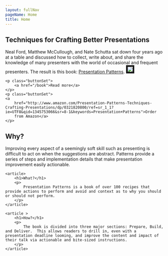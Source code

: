 ```yaml
---
layout: fullNav
pageName: Home
title: Home
---
```


<article class="tagline">
	<h1>Techniques for Crafting Better Presentations</h1>
	<p>
Neal Ford, Matthew McCullough, and Nate Schutta sat down four years
	ago at a table and discussed how to collect, write about, and
	share the knowledge of many presenters with the world of
	occasional and frequent presenters. The result is this book:
	<a
	href="http://www.informit.com/store/product.aspx?isbn=0321820800">Presentation
	Patterns</a>.
<a
	href="http://www.informit.com/store/product.aspx?isbn=0321820800"><img src="http://nealford.com/images/ppap-cover-small.jpg"  border="5"/></a>
	</p>

	<p class="buttonSet">
		<a href="/book">Read more</a> 
	</p>
	<p class="buttonSet">
	<a
		href="http://www.amazon.com/Presentation-Patterns-Techniques-Crafting-Presentations/dp/0321820800/ref=sr_1_1?ie=UTF8&qid=1345753066&sr=8-1&keywords=Presentation+Patterns">Order
		from Amazon</a>
	</p>


</article>

<span class="featured">
	<article>
		<h1>Why?</h1>
		<p>
			Improving every aspect of a seemingly soft skill such as presenting is difficult to act on when the
			suggestions are abstract. Patterns provide a series of steps and implementation details that make
			presentation improvement easily actionable.
		</p>
	</article>
	
	<article>
		<h1>What?</h1>
		<p>
			Presentation Patterns is a book of over 100 recipes that provide actions to perform and avoid and context as to why you should or should not perform.
		</p>
	</article>
	
	<article >
		<h1>How?</h1>
		<p>
			The book is divided into three major sections: Prepare, Build, and Deliver.  This allows readers to drill in, even with a presentation deadline looming, and improve the content and impact of their talk via actionable and bite-sized instructions.
		</p>
	</article>
</span>
